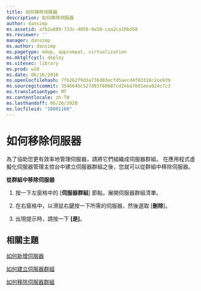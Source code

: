```yaml
---
title: 如何移除伺服器
description: 如何移除伺服器
author: dansimp
ms.assetid: afb2a889-733c-4058-9a50-caa2ca10bd58
ms.reviewer: ''
manager: dansimp
ms.author: dansimp
ms.pagetype: mdop, appcompat, virtualization
ms.mktglfcycl: deploy
ms.sitesec: library
ms.prod: w10
ms.date: 06/16/2016
ms.openlocfilehash: 7fb262f9d3a736d03ecfd5aecd4f03318c2ce939
ms.sourcegitcommit: 354664bc527d93f80687cd2eba70d1eea024c7c3
ms.translationtype: MT
ms.contentlocale: zh-TW
ms.lasthandoff: 06/26/2020
ms.locfileid: "10801166"
---
```

# 如何移除伺服器


為了協助您更有效率地管理伺服器，請將它們組織成伺服器群組。 在應用程式虛擬化伺服器管理主控台中建立伺服器群組之後，您就可以從群組中移除伺服器。

**從群組中移除伺服器**

1.  按一下左窗格中的 [**伺服器群組**] 節點，展開伺服器群組清單。

2.  在右窗格中，以滑鼠右鍵按一下所需的伺服器，然後選取 [**刪除**]。

3.  出現提示時，請按一下 **[是]**。

## 相關主題


[如何新增伺服器](how-to-add-a-server.md)

[如何建立伺服器群組](how-to-create-a-server-group.md)

[如何移除伺服器群組](how-to-remove-a-server-group.md)

 

 





